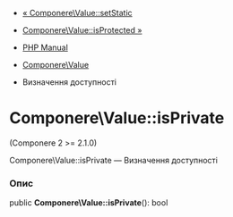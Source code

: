 - [« Componere\Value::setStatic](componere-value.setstatic.md)
- [Componere\Value::isProtected »](componere-value.isprotected.md)

- [PHP Manual](index.md)
- [Componere\Value](class.componere-value.md)
- Визначення доступності

# Componere\Value::isPrivate

(Componere 2 \>= 2.1.0)

Componere\Value::isPrivate — Визначення доступності

### Опис

public **Componere\Value::isPrivate**(): bool
